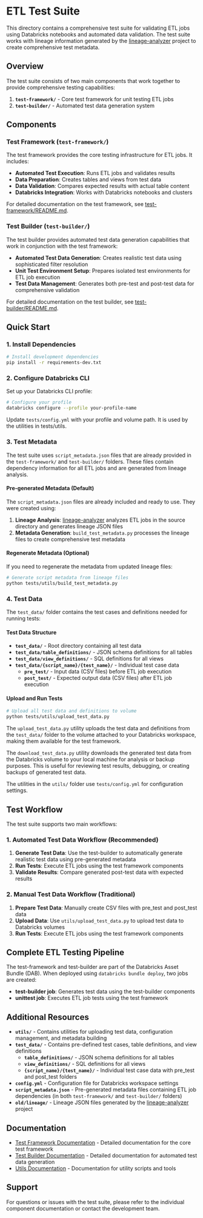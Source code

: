 # ETL Test Suite

This directory contains a comprehensive test suite for validating ETL jobs using Databricks notebooks and automated data validation. The test suite works with lineage information generated by the [lineage-analyzer](https://github.com/harrydu-db/lineage-analyzer/) project to create comprehensive test metadata.

## Overview

The test suite consists of two main components that work together to provide comprehensive testing capabilities:

1. **`test-framework/`** - Core test framework for unit testing ETL jobs
2. **`test-builder/`** - Automated test data generation system

## Components

### Test Framework (`test-framework/`)

The test framework provides the core testing infrastructure for ETL jobs. It includes:

- **Automated Test Execution**: Runs ETL jobs and validates results
- **Data Preparation**: Creates tables and views from test data
- **Data Validation**: Compares expected results with actual table content
- **Databricks Integration**: Works with Databricks notebooks and clusters

For detailed documentation on the test framework, see [test-framework/README.md](test-framework/README.md).

### Test Builder (`test-builder/`)

The test builder provides automated test data generation capabilities that work in conjunction with the test framework:

- **Automated Test Data Generation**: Creates realistic test data using sophisticated filter resolution
- **Unit Test Environment Setup**: Prepares isolated test environments for ETL job execution
- **Test Data Management**: Generates both pre-test and post-test data for comprehensive validation

For detailed documentation on the test builder, see [test-builder/README.md](test-builder/README.md).

## Quick Start

### 1. Install Dependencies

```bash
# Install development dependencies
pip install -r requirements-dev.txt
```

### 2. Configure Databricks CLI

Set up your Databricks CLI profile:

```bash
# Configure your profile
databricks configure --profile your-profile-name
```

Update `tests/config.yml` with your profile and volume path. It is used by the utilities in tests/utils. 

### 3. Test Metadata

The test suite uses `script_metadata.json` files that are already provided in the `test-framework/` and `test-builder/` folders. These files contain dependency information for all ETL jobs and are generated from lineage analysis.

#### Pre-generated Metadata (Default)
The `script_metadata.json` files are already included and ready to use. They were created using:
1. **Lineage Analysis**: [lineage-analyzer](https://github.com/harrydu-db/lineage-analyzer/) analyzes ETL jobs in the source directory and generates lineage JSON files
2. **Metadata Generation**: `build_test_metadata.py` processes the lineage files to create comprehensive test metadata

#### Regenerate Metadata (Optional)
If you need to regenerate the metadata from updated lineage files:

```bash
# Generate script metadata from lineage files
python tests/utils/build_test_metadata.py
```

### 4. Test Data

The `test_data/` folder contains the test cases and definitions needed for running tests:

#### Test Data Structure

- **`test_data/`** - Root directory containing all test data
- **`test_data/table_definitions/`** - JSON schema definitions for all tables
- **`test_data/view_definitions/`** - SQL definitions for all views
- **`test_data/{script_name}/{test_name}/`** - Individual test case data
  - **`pre_test/`** - Input data (CSV files) before ETL job execution
  - **`post_test/`** - Expected output data (CSV files) after ETL job execution

#### Upload and Run Tests

```bash
# Upload all test data and definitions to volume
python tests/utils/upload_test_data.py
```

The `upload_test_data.py` utility uploads the test data and definitions from the `test_data/` folder to the volume attached to your Databricks workspace, making them available for the test framework. 

The `download_test_data.py` utility downloads the generated test data from the Databricks volume to your local machine for analysis or backup purposes. This is useful for reviewing test results, debugging, or creating backups of generated test data.

The utilities in the `utils/` folder use `tests/config.yml` for configuration settings.

## Test Workflow

The test suite supports two main workflows:

### 1. Automated Test Data Workflow (Recommended)
1. **Generate Test Data**: Use the test-builder to automatically generate realistic test data using pre-generated metadata
2. **Run Tests**: Execute ETL jobs using the test framework components
3. **Validate Results**: Compare generated post-test data with expected results

### 2. Manual Test Data Workflow (Traditional)
1. **Prepare Test Data**: Manually create CSV files with pre_test and post_test data
2. **Upload Data**: Use `utils/upload_test_data.py` to upload test data to Databricks volumes
3. **Run Tests**: Execute ETL jobs using the test framework components

## Complete ETL Testing Pipeline

The test-framework and test-builder are part of the Databricks Asset Bundle (DAB). When deployed using `databricks bundle deploy`, two jobs are created:

- **test-builder job**: Generates test data using the test-builder components
- **unittest job**: Executes ETL job tests using the test framework

## Additional Resources

- **`utils/`** - Contains utilities for uploading test data, configuration management, and metadata building
- **`test_data/`** - Contains pre-defined test cases, table definitions, and view definitions
  - **`table_definitions/`** - JSON schema definitions for all tables
  - **`view_definitions/`** - SQL definitions for all views  
  - **`{script_name}/{test_name}/`** - Individual test case data with pre_test and post_test folders
- **`config.yml`** - Configuration file for Databricks workspace settings
- **`script_metadata.json`** - Pre-generated metadata files containing ETL job dependencies (in both `test-framework/` and `test-builder/` folders)
- **`old/lineage/`** - Lineage JSON files generated by the [lineage-analyzer](https://github.com/harrydu-db/lineage-analyzer/) project

## Documentation

- [Test Framework Documentation](test-framework/README.md) - Detailed documentation for the core test framework
- [Test Builder Documentation](test-builder/README.md) - Detailed documentation for automated test data generation
- [Utils Documentation](utils/) - Documentation for utility scripts and tools

## Support

For questions or issues with the test suite, please refer to the individual component documentation or contact the development team.
